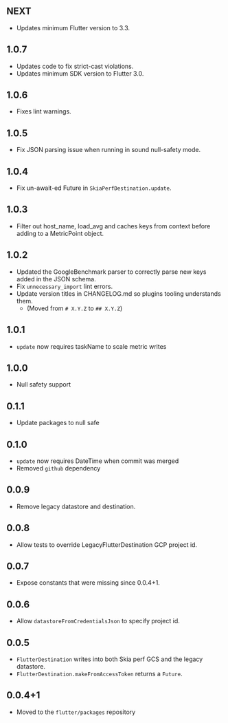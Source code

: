 ## NEXT

* Updates minimum Flutter version to 3.3.

## 1.0.7

* Updates code to fix strict-cast violations.
* Updates minimum SDK version to Flutter 3.0.

## 1.0.6

- Fixes lint warnings.

## 1.0.5

- Fix JSON parsing issue when running in sound null-safety mode.

## 1.0.4

- Fix un-await-ed Future in `SkiaPerfDestination.update`.

## 1.0.3

- Filter out host_name, load_avg and caches keys from context
  before adding to a MetricPoint object.

## 1.0.2

- Updated the GoogleBenchmark parser to correctly parse new keys added
  in the JSON schema.
- Fix `unnecessary_import` lint errors.
- Update version titles in CHANGELOG.md so plugins tooling understands them.
  - (Moved from `# X.Y.Z` to `## X.Y.Z`)

## 1.0.1

- `update` now requires taskName to scale metric writes

## 1.0.0

- Null safety support

## 0.1.1

- Update packages to null safe

## 0.1.0

- `update` now requires DateTime when commit was merged
- Removed `github` dependency

## 0.0.9

- Remove legacy datastore and destination.

## 0.0.8

- Allow tests to override LegacyFlutterDestination GCP project id.

## 0.0.7

- Expose constants that were missing since 0.0.4+1.

## 0.0.6

- Allow `datastoreFromCredentialsJson` to specify project id.

## 0.0.5

- `FlutterDestination` writes into both Skia perf GCS and the legacy datastore.
- `FlutterDestination.makeFromAccessToken` returns a `Future`.

## 0.0.4+1

- Moved to the `flutter/packages` repository
